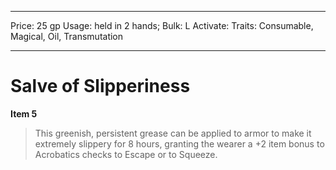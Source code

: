 
---
Price: 25 gp
Usage: held in 2 hands;
Bulk: L
Activate: 
Traits: Consumable, Magical, Oil, Transmutation

---

# Salve of Slipperiness

**Item 5**

> This greenish, persistent grease can be applied to armor to make it extremely slippery for 8 hours, granting the wearer a +2 item bonus to Acrobatics checks to Escape or to Squeeze.

